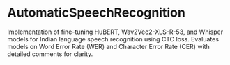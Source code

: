 # AutomaticSpeechRecognition
Implementation of fine-tuning HuBERT, Wav2Vec2-XLS-R-53, and Whisper models for Indian language speech recognition using CTC loss. Evaluates models on Word Error Rate (WER) and Character Error Rate (CER) with detailed comments for clarity.
